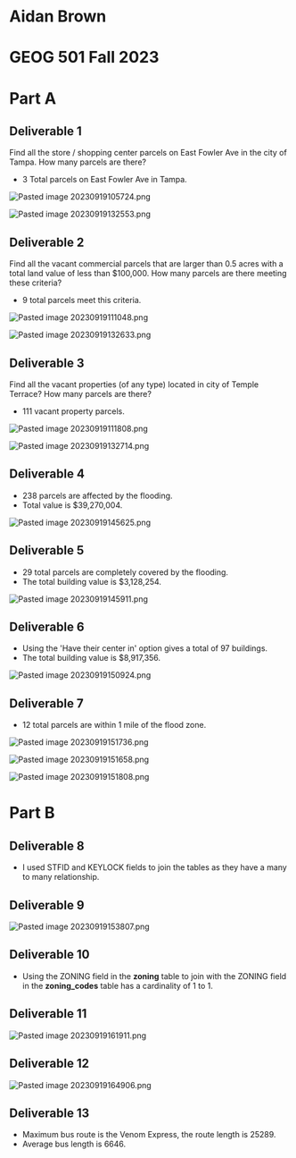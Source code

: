 
# Aidan Brown
# GEOG 501 Fall 2023



# Part A


## Deliverable 1

Find all the store / shopping center parcels on East Fowler Ave in the city of Tampa. How many
parcels are there?

- 3 Total parcels on East Fowler Ave in Tampa.

![Pasted image 20230919105724.png](../../attachments/Pasted%20image%2020230919105724.png)

![Pasted image 20230919132553.png](../../attachments/Pasted%20image%2020230919132553.png)

## Deliverable 2

Find all the vacant commercial parcels that are larger than 0.5 acres with a total land value of
less than $100,000. How many parcels are there meeting these criteria?

- 9 total parcels meet this criteria.

![Pasted image 20230919111048.png](../../attachments/Pasted%20image%2020230919111048.png)

![Pasted image 20230919132633.png](../../attachments/Pasted%20image%2020230919132633.png)

## Deliverable 3

Find all the vacant properties (of any type) located in city of Temple Terrace? How many parcels
are there?

- 111 vacant property parcels.

![Pasted image 20230919111808.png](../../attachments/Pasted%20image%2020230919111808.png)

![Pasted image 20230919132714.png](../../attachments/Pasted%20image%2020230919132714.png)

## Deliverable 4

- 238 parcels are affected by the flooding.
- Total value is $39,270,004.

![Pasted image 20230919145625.png](../../attachments/Pasted%20image%2020230919145625.png)

## Deliverable 5

- 29 total parcels are completely covered by the flooding.
- The total building value is $3,128,254.

![Pasted image 20230919145911.png](../../attachments/Pasted%20image%2020230919145911.png)

## Deliverable 6

- Using the 'Have their center in' option gives a total of 97 buildings.
- The total building value is $8,917,356.

![Pasted image 20230919150924.png](../../attachments/Pasted%20image%2020230919150924.png)


## Deliverable 7

- 12 total parcels are within 1 mile of the flood zone.

![Pasted image 20230919151736.png](../../attachments/Pasted%20image%2020230919151736.png)

![Pasted image 20230919151658.png](../../attachments/Pasted%20image%2020230919151658.png)

![Pasted image 20230919151808.png](../../attachments/Pasted%20image%2020230919151808.png)


# Part B

## Deliverable 8

- I used STFID and KEYLOCK fields to join the tables as they have a many to many relationship.

## Deliverable 9

![Pasted image 20230919153807.png](../../attachments/Pasted%20image%2020230919153807.png)

## Deliverable 10


- Using the ZONING field in the **zoning** table to join with the ZONING field in the **zoning_codes** table has a cardinality of 1 to 1.

## Deliverable 11

![Pasted image 20230919161911.png](../../attachments/Pasted%20image%2020230919161911.png)

## Deliverable 12

![Pasted image 20230919164906.png](../../attachments/Pasted%20image%2020230919164906.png)

## Deliverable 13


- Maximum bus route is the Venom Express, the route length is 25289.
- Average bus length is 6646.







